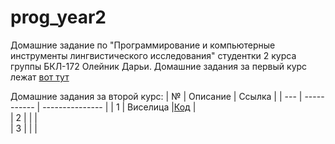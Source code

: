 # prog_year2
Домашние задание по "Программирование и компьютерные инструменты лингвистического исследования" студентки 2 курса группы БКЛ-172 Олейник Дарьи.
Домашние задания за первый курс лежат [вот тут](https://github.com/daoleynik1/homework)

Домашние задания за второй курс: 
| №   | Описание    | Ссылка          | 
| --- | ----------- | --------------- |
| 1   | Виселица    |[Код]()          |   
| 2   |             |                 |   
| 3   |             |                 |  
